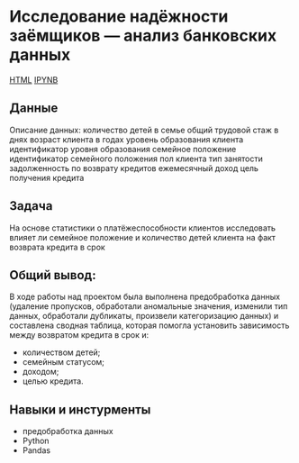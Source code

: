#  **Исследование надёжности заёмщиков — анализ банковских данных**

[HTML](https://github.com/AnyaGrish/yandex_practicum/blob/main/анализ%20банковских%20данных/Исследование%20надежности%20заемщиков%20html.html) 
[IPYNB]()

## **Данные**

Описание данных:
количество детей в семье
общий трудовой стаж в днях
возраст клиента в годах
уровень образования клиента
идентификатор уровня образования
семейное положение
идентификатор семейного положения
пол клиента
тип занятости
задолженность по возврату кредитов
ежемесячный доход
цель получения кредита

## **Задача**

На основе статистики о платёжеспособности клиентов исследовать влияет ли семейное положение и количество детей клиента на факт возврата кредита в срок

## **Общий вывод:**

В ходе работы над проектом была выполнена предобработка данных (удаление пропусков, обработали аномальные значения, изменили тип данных, обработали дубликаты, произвели категоризацию данных) и составлена сводная таблица, которая помогла установить зависимость между возвратом кредита в срок и:
- количеством детей;
- семейным статусом;
- доходом;
- целью кредита.

## **Навыки и инстурменты**

- предобработка данных
- Python
- Pandas
